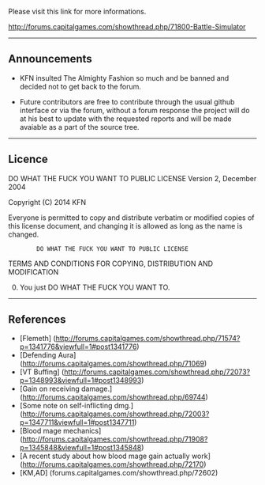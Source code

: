   Please visit this link for more informations.

  http://forums.capitalgames.com/showthread.php/71800-Battle-Simulator

----------------------------------------------------------------------
  Announcements
----------------------------------------------------------------------

* KFN insulted The Almighty Fashion so much and be banned
  and decided not to get back to the forum.

* Future contributors are free to contribute through the
  usual github interface or via the forum, without a forum
  response the project will do at his best to update with
  the requested reports and will be made avaiable as a part
  of the source tree.

----------------------------------------------------------------------
  Licence
----------------------------------------------------------------------

  DO WHAT THE FUCK YOU WANT TO PUBLIC LICENSE 
  Version 2, December 2004 

  Copyright (C) 2014 KFN

  Everyone is permitted to copy and distribute verbatim or modified 
  copies of this license document, and changing it is allowed as long 
  as the name is changed. 

            DO WHAT THE FUCK YOU WANT TO PUBLIC LICENSE 
  TERMS AND CONDITIONS FOR COPYING, DISTRIBUTION AND MODIFICATION 

  0. You just DO WHAT THE FUCK YOU WANT TO.

----------------------------------------------------------------------
  References
----------------------------------------------------------------------

* [Flemeth] (http://forums.capitalgames.com/showthread.php/71574?p=1341776&viewfull=1#post1341776)
* [Defending Aura] (http://forums.capitalgames.com/showthread.php/71069)
* [VT Buffing] (http://forums.capitalgames.com/showthread.php/72073?p=1348993&viewfull=1#post1348993)
* [Gain on receiving damage.] (http://forums.capitalgames.com/showthread.php/69744)
* [Some note on self-inflicting dmg.] (http://forums.capitalgames.com/showthread.php/72003?p=1347711&viewfull=1#post1347711)
* [Blood mage mechanics] (http://forums.capitalgames.com/showthread.php/71908?p=1345848&viewfull=1#post1345848)
* [A recent study about how blood mage gain actually work] (http://forums.capitalgames.com/showthread.php/72170)
* [KM,AD] (forums.capitalgames.com/showthread.php/72602)
